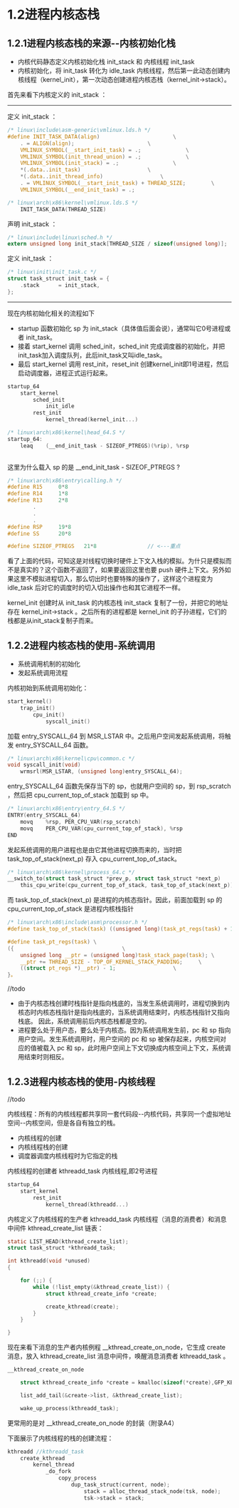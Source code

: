 # 1.2进程内核态栈

## 1.2.1进程内核态栈的来源--内核初始化栈
-   内核代码静态定义内核初始化栈 init_stack 和 内核线程 init_task
-   内核初始化，将 init_task 转化为 idle_task 内核线程，然后第一此动态创建内核线程（kernel_init），第一次动态创建进程内核态栈（kernel_init->stack）。

首先来看下内核定义的 init_stack ：

------------------------------------------------------------------------------------
定义 init_stack ：
```c
/* linux\include\asm-generic\vmlinux.lds.h */
#define INIT_TASK_DATA(align)						\
	. = ALIGN(align);						\
	VMLINUX_SYMBOL(__start_init_task) = .;				\
	VMLINUX_SYMBOL(init_thread_union) = .;				\
	VMLINUX_SYMBOL(init_stack) = .;					\
	*(.data..init_task)						\
	*(.data..init_thread_info)					\
	. = VMLINUX_SYMBOL(__start_init_task) + THREAD_SIZE;		\
	VMLINUX_SYMBOL(__end_init_task) = .;
```
```c
/* linux\arch\x86\kernel\vmlinux.lds.S */
	INIT_TASK_DATA(THREAD_SIZE)
```

声明 init_stack ：
```c
/* linux\include\linux\sched.h */
extern unsigned long init_stack[THREAD_SIZE / sizeof(unsigned long)];
```
定义 init_task ：
```c
/* linux\init\init_task.c */
struct task_struct init_task = {
	.stack		= init_stack,
};
```

--------------------------------------

现在内核初始化相关的流程如下 
-  startup 函数初始化 sp 为 init_stack（具体值后面会说），通常叫它0号进程或者 init_task。
-  接着 start_kernel 调用 sched_init，sched_init 完成调度器的初始化，并把init_task加入调度队列，此后init_task又叫idle_task。
-  最后 start_kernel 调用 rest_init，reset_init 创建kernel_init即1号进程，然后启动调度器，进程正式运行起来。


```c
startup_64
	start_kernel
		sched_init
			init_idle
		rest_init
			kernel_thread(kernel_init...)

```
```c
/* linux\arch\x86\kernel\head_64.S */
startup_64:
	leaq	(__end_init_task - SIZEOF_PTREGS)(%rip), %rsp		
	
```
这里为什么载入 sp 的是 __end_init_task - SIZEOF_PTREGS ?
```c
/* linux\arch\x86\entry\calling.h */
#define R15		0*8
#define R14		1*8
#define R13		2*8
		.
		.
		.
#define RSP		19*8
#define SS		20*8

#define SIZEOF_PTREGS	21*8				// <---重点
```
看了上面的代码，可知这是对线程切换时硬件上下文入栈的模拟。为什只是模拟而不是真实的？这个函数不返回了，如果要返回这里也要 push 硬件上下文。另外如果这里不模拟进程切入，那么切出时也要特殊的操作了，这样这个进程变为 idle_task 后对它的调度时的切入切出操作也和其它进程不一样。

kernel_init 创建时从 init_task 的内核态栈 init_stack 复制了一份，并把它的地址存在 kernel_init->stack 。之后所有的进程都是 kernel_init 的子孙进程，它们的栈都是从init_stack复制子而来。


## 1.2.2进程内核态栈的使用-系统调用
-    系统调用机制的初始化
-    发起系统调用流程

内核初始到系统调用初始化：
```c
start_kernel()
	trap_init()
		cpu_init()
			syscall_init()
```


加载 entry_SYSCALL_64 到 MSR_LSTAR 中。之后用户空间发起系统调用，将触发 entry_SYSCALL_64 函数。
```c
/* linux\arch\x86\kernel\cpu\common.c */
void syscall_init(void)	
	wrmsrl(MSR_LSTAR, (unsigned long)entry_SYSCALL_64);
```

entry_SYSCALL_64 函数先保存当下的 sp，也就用户空间的 sp，到 rsp_scratch ，然后把 cpu_current_top_of_stack 加载到 sp 中。
```c
/* linux\arch\x86\entry\entry_64.S */
ENTRY(entry_SYSCALL_64)
	movq	%rsp, PER_CPU_VAR(rsp_scratch)
	movq	PER_CPU_VAR(cpu_current_top_of_stack), %rsp		
END
``` 

发起系统调用的用户进程也是由它其他进程切换而来的，当时把 task_top_of_stack(next_p) 存入 cpu_current_top_of_stack。
```c
/* linux\arch\x86\kernel\process_64.c */
__switch_to(struct task_struct *prev_p, struct task_struct *next_p)
	this_cpu_write(cpu_current_top_of_stack, task_top_of_stack(next_p));
```

而 task_top_of_stack(next_p) 是进程的内核态指针。因此，前面加载到 sp 的 cpu_current_top_of_stack 是进程内核栈指针
```c
/* linux\arch\x86\include\asm\processor.h */
#define task_top_of_stack(task) ((unsigned long)(task_pt_regs(task) + 1))

#define task_pt_regs(task) \
({									\
	unsigned long __ptr = (unsigned long)task_stack_page(task);	\
	__ptr += THREAD_SIZE - TOP_OF_KERNEL_STACK_PADDING;		\
	((struct pt_regs *)__ptr) - 1;					\
}。
```

//todo
-   由于内核态栈创建时栈指针是指向栈底的，当发生系统调用时，进程切换到内核态时内核态栈指针是指向栈底的，当系统调用结束时，内核态栈指针又指向栈底。
因此，系统调用前后内核态栈都是空的。
-   进程要么处于用户态，要么处于内核态。因为系统调用发生前，pc 和 sp 指向用户空间。发生系统调用时，用户空间的 pc 和 sp 被保存起来，内核空间对应的值被载入 pc 和 sp，此时用户空间上下文切换成内核空间上下文，系统调用结束时则相反。


## 1.2.3进程内核态栈的使用-内核线程
//todo

内核线程：所有的内核线程都共享同一套代码段--内核代码，共享同一个虚拟地址空间--内核空间，但是各自有独立的栈。

-    内核线程的创建
-    内核线程栈的创建
-    调度器调度内核线程时为它指定的栈

内核线程的创建者 kthreadd_task 内核线程,即2号进程

```c
startup_64
	start_kernel
		rest_init
			kernel_thread(kthreadd...)

```

内核定义了内核线程的生产者 kthreadd_task 内核线程（消息的消费者）和消息中间件 kthread_create_list 链表：

```c
static LIST_HEAD(kthread_create_list);
struct task_struct *kthreadd_task;
```
```c
int kthreadd(void *unused)
{

	for (;;) {
		while (!list_empty(&kthread_create_list)) {
			struct kthread_create_info *create;

			create_kthread(create);
		}
	}

}
```
现在来看下消息的生产者内核例程 __kthread_create_on_node，它生成 create 消息，放入 kthread_create_list 消息中间件，唤醒消息消费者 kthreadd_task 。

```c
__kthread_create_on_node

	struct kthread_create_info *create = kmalloc(sizeof(*create),GFP_KERNEL);

	list_add_tail(&create->list, &kthread_create_list);

	wake_up_process(kthreadd_task);

```
更常用的是对 __kthread_create_on_node 的封装（附录A4）


下面展示了内核线程的栈的创建流程：
```c
kthreadd //kthreadd_task
	create_kthread
		kernel_thread
			_do_fork
				copy_process
					dup_task_struct(current, node);
						stack = alloc_thread_stack_node(tsk, node);
						tsk->stack = stack;
```